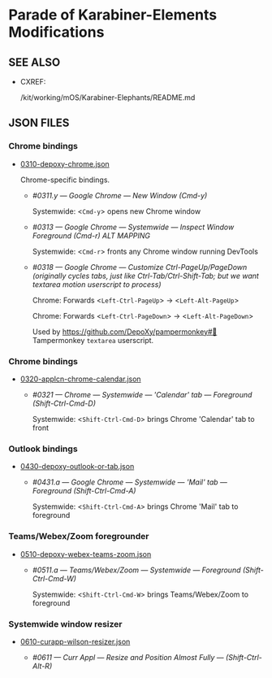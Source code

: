 Parade of Karabiner-Elements Modifications
==========================================

## SEE ALSO

  - CXREF:

      /kit/working/mOS/Karabiner-Elephants/README.md

## JSON FILES

### Chrome bindings

  - [0310-depoxy-chrome.json](0310-depoxy-chrome.json)

    Chrome-specific bindings.

    - *#0311.y — Google Chrome — New Window (Cmd-y)*

      Systemwide: &lt;`Cmd-y`&gt; opens new Chrome window

    - *#0313 — Google Chrome — Systemwide — *Inspect* Window Foreground (Cmd-r) *ALT MAPPING**

      Systemwide: &lt;`Cmd-r`&gt; fronts any Chrome window running DevTools

    - *#0318 — Google Chrome — Customize Ctrl-PageUp/PageDown (originally cycles tabs, just like Ctrl-Tab/Ctrl-Shift-Tab; but we want textarea motion userscript to process)*

      Chrome: Forwards &lt;`Left-Ctrl-PageUp`&gt; → &lt;`Left-Alt-PageUp`&gt;

      Chrome: Forwards &lt;`Left-Ctrl-PageDown`&gt; → &lt;`Left-Alt-PageDown`&gt;

      Used by https://github.com/DepoXy/pampermonkey#💆 Tampermonkey `textarea`
      userscript.

### Chrome bindings

  - [0320-applcn-chrome-calendar.json](complex_modifications/0320-applcn-chrome-calendar.json)

    - *#0321 — Chrome — Systemwide — 'Calendar' tab — Foreground (Shift-Ctrl-Cmd-D)*

      Systemwide: &lt;`Shift-Ctrl-Cmd-D`&gt; brings Chrome 'Calendar' tab to front

### Outlook bindings

  - [0430-depoxy-outlook-or-tab.json](0430-depoxy-outlook-or-tab.json)

    - *#0431.a — Google Chrome — Systemwide — 'Mail' tab — Foreground (Shift-Ctrl-Cmd-A)*

      Systemwide: &lt;`Shift-Ctrl-Cmd-A`&gt; brings Chrome 'Mail' tab to foreground

### Teams/Webex/Zoom foregrounder

  - [0510-depoxy-webex-teams-zoom.json](0510-depoxy-webex-teams-zoom.json)

    - *#0511.a — Teams/Webex/Zoom — Systemwide — Foreground (Shift-Ctrl-Cmd-W)*

      Systemwide: &lt;`Shift-Ctrl-Cmd-W`&gt; brings Teams/Webex/Zoom to foreground

### Systemwide window resizer

  - [0610-curapp-wilson-resizer.json](0610-curapp-wilson-resizer.json)

    - *#0611 — Curr Appl — Resize and Position Almost Fully — (Shift-Ctrl-Alt-R)*

